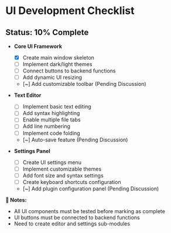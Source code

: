 # **UI Development Checklist**
## **Status: 10% Complete**

- **Core UI Framework**
  - [x] Create main window skeleton
  - [ ] Implement dark/light themes
  - [ ] Connect buttons to backend functions
  - [ ] Add dynamic UI resizing
  - [~] Add customizable toolbar (Pending Discussion)

- **Text Editor**
  - [ ] Implement basic text editing
  - [ ] Add syntax highlighting
  - [ ] Enable multiple file tabs
  - [ ] Add line numbering
  - [ ] Implement code folding
  - [~] Auto-save feature (Pending Discussion)

- **Settings Panel**
  - [ ] Create UI settings menu
  - [ ] Implement customizable themes
  - [ ] Add font size and syntax settings
  - [ ] Create keyboard shortcuts configuration
  - [~] Add plugin configuration panel (Pending Discussion)

**📝 Notes:**  
- All UI components must be tested before marking as complete
- UI buttons must be connected to backend functions
- Need to create editor and settings sub-modules
